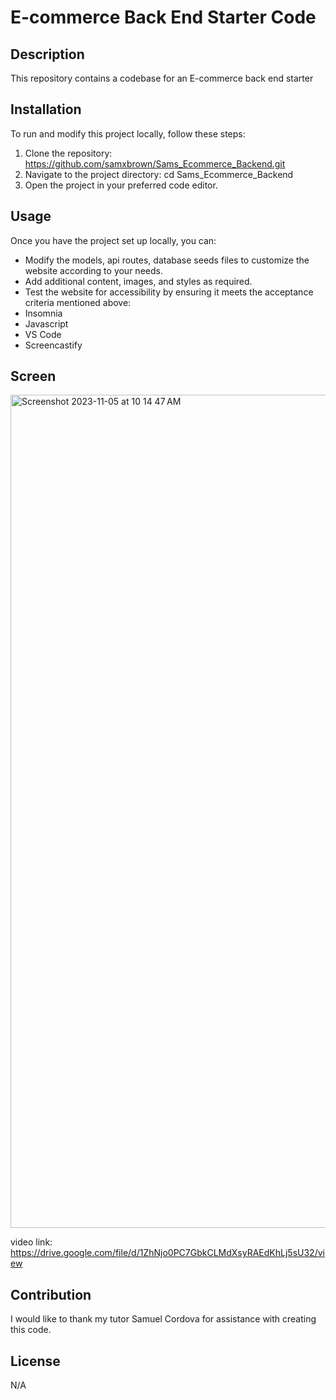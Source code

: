 # E-commerce Back End Starter Code

## Description
This repository contains a codebase for an E-commerce back end starter
  
## Installation
 To run and modify this project locally, follow these steps: 
 1. Clone the repository: https://github.com/samxbrown/Sams_Ecommerce_Backend.git
 2. Navigate to the project directory: cd Sams_Ecommerce_Backend
 3. Open the project in your preferred code editor.


## Usage
  Once you have the project set up locally, you can: 
  * Modify the models, api routes, database seeds files to customize the website according to your needs. 
  * Add additional content, images, and styles as required. 
  * Test the website for accessibility by ensuring it meets the acceptance criteria mentioned above:
  * Insomnia
  * Javascript
  * VS Code
  * Screencastify


## Screen

<img width="1333" alt="Screenshot 2023-11-05 at 10 14 47 AM" src="https://github.com/samxbrown/Sams_Ecommerce_Backend/assets/135293566/08386047-86a4-46c6-989c-9b84c68c5994">

video link: https://drive.google.com/file/d/1ZhNjo0PC7GbkCLMdXsyRAEdKhLj5sU32/view


## Contribution
  I would like to thank my tutor Samuel Cordova for assistance with creating this code.

## License
  N/A
